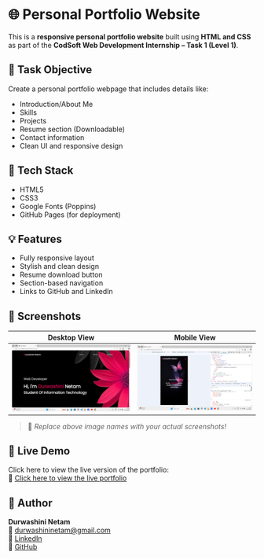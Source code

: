 # 🌐 Personal Portfolio Website

This is a **responsive personal portfolio website** built using **HTML and CSS** as part of the **CodSoft Web Development Internship – Task 1 (Level 1)**.

## 📌 Task Objective

Create a personal portfolio webpage that includes details like:

- Introduction/About Me
- Skills
- Projects
- Resume section (Downloadable)
- Contact information
- Clean UI and responsive design

## 🔧 Tech Stack

- HTML5
- CSS3
- Google Fonts (Poppins)
- GitHub Pages (for deployment)

## 💡 Features

- Fully responsive layout
- Stylish and clean design
- Resume download button
- Section-based navigation
- Links to GitHub and LinkedIn

## 📸 Screenshots

| Desktop View | Mobile View |
|--------------|-------------|
| ![Desktop Screenshot](./Screenshot-desktop.png) | ![Mobile Screenshot](./Screenshot-mobile.png) |

> 📌 *Replace above image names with your actual screenshots!*

## 🚀 Live Demo

Click here to view the live version of the portfolio:  
🔗 [Click here to view the live portfolio](https://durwashini-netam.github.io/CODSOFT/Task-1/)

## 📝 Author

**Durwashini Netam**  
📧 durwashininetam@gmail.com  
🔗 [LinkedIn](https://www.linkedin.com/in/durwashini-netam-146b2a29b/)  
🐙 [GitHub](https://github.com/Durwashini-Netam)




